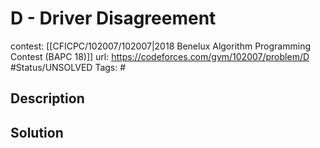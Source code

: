# D - Driver Disagreement

contest: [[CFICPC/102007/102007|2018 Benelux Algorithm Programming Contest (BAPC 18)]]
url: https://codeforces.com/gym/102007/problem/D
#Status/UNSOLVED
Tags: #

## Description

## Solution

